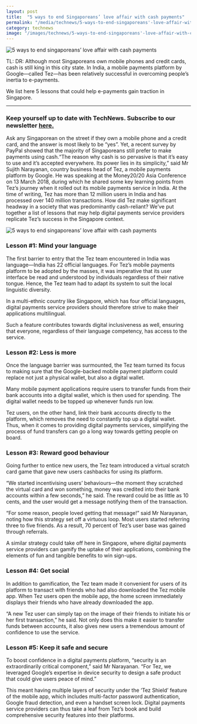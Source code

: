 ```yaml
---
layout: post
title:  "5 ways to end Singaporeans’ love affair with cash payments"
permalink: "/media/technews/5-ways-to-end-singaporeans'-love-affair-with-cash-payments"
category: technews
image: "/images/technews/5-ways-to-end-singaporeans'-love-affair-with-cash-payments-part-1.png"
---
```


![5 ways to end singaporeans’ love affair with cash payments]({{site.baseurl}}/images/technews/of-aliens-and-the-digital-dark-age-part-1.png)

TL: DR: Although most Singaporeans own mobile phones and credit cards, cash is still king in this city state. In India, a mobile payments platform by Google—called Tez—has been relatively successful in overcoming people’s inertia to e-payments.

We list here 5 lessons that could help e-payments gain traction in Singapore. 

---

### **Keep yourself up to date with TechNews. Subscribe to our newsletter [here.](/media/media-releases/formation-of-the-smart-nation-and-digital-government-group-in-the-prime-minister-office/)**
Ask any Singaporean on the street if they own a mobile phone and a credit card, and the answer is most likely to be “yes”. Yet, a recent survey by PayPal showed that the majority of Singaporeans still prefer to make payments using cash.“The reason why cash is so pervasive is that it’s easy to use and it’s accepted everywhere. Its power lies in its simplicity,” said Mr Sujith Narayanan, country business head of Tez, a mobile payments platform by Google. He was speaking at the Money20/20 Asia Conference on 13 March 2018, during which he shared some key learning points from Tez’s journey when it rolled out its mobile payments service in India. At the time of writing, Tez has more than 12 million users in India and has processed over 140 million transactions.
How did Tez make significant headway in a society that was predominantly cash-reliant? We’ve put together a list of lessons that may help digital payments service providers replicate Tez’s success in the Singapore context.

![5 ways to end singaporeans’ love affair with cash payments]({{site.baseurl}}/images/technews/of-aliens-and-the-digital-dark-age-part-2.JPG)

### **Lesson #1: Mind your language**
The first barrier to entry that the Tez team encountered in India was language—India has 22 official languages. For Tez’s mobile payments platform to be adopted by the masses, it was imperative that its user interface be read and understood by individuals regardless of their native tongue. Hence, the Tez team had to adapt its system to suit the local linguistic diversity.

In a multi-ethnic country like Singapore, which has four official languages, digital payments service providers should therefore strive to make their applications multilingual. 

Such a feature contributes towards digital inclusiveness as well, ensuring that everyone, regardless of their language competency, has access to the service.

### **Lesson #2: Less is more**
Once the language barrier was surmounted, the Tez team turned its focus to making sure that the Google-backed mobile payment platform could replace not just a physical wallet, but also a digital wallet. 

Many mobile payment applications require users to transfer funds from their bank accounts into a digital wallet, which is then used for spending. The digital wallet needs to be topped up whenever funds run low.

Tez users, on the other hand, link their bank accounts directly to the platform, which removes the need to constantly top up a digital wallet. Thus, when it comes to providing digital payments services, simplifying the process of fund transfers can go a long way towards getting people on board.

### **Lesson #3: Reward good behaviour**
Going further to entice new users, the Tez team introduced a virtual scratch card game that gave new users cashbacks for using its platform.

“We started incentivising users’ behaviours—the moment they scratched the virtual card and won something, money was credited into their bank accounts within a few seconds,” he said. The reward could be as little as 10 cents, and the user would get a message notifying them of the transaction.

“For some reason, people loved getting that message!” said Mr Narayanan, noting how this strategy set off a virtuous loop. Most users started referring three to five friends. As a result, 70 percent of Tez’s user base was gained through referrals.

A similar strategy could take off here in Singapore, where digital payments service providers can gamify the uptake of their applications, combining the elements of fun and tangible benefits to win sign-ups.

### **Lesson #4: Get social**
In addition to gamification, the Tez team made it convenient for users of its platform to transact with friends who had also downloaded the Tez mobile app. When Tez users open the mobile app, the home screen immediately displays their friends who have already downloaded the app.

“A new Tez user can simply tap on the image of their friends to initiate his or her first transaction,” he said. Not only does this make it easier to transfer funds between accounts, it also gives new users a tremendous amount of confidence to use the service.

### **Lesson #5: Keep it safe and secure**
To boost confidence in a digital payments platform, “security is an extraordinarily critical component,” said Mr Narayanan. “For Tez, we leveraged Google’s expertise in device security to design a safe product that could give users peace of mind.”

This meant having multiple layers of security under the ‘Tez Shield’ feature of the mobile app, which includes multi-factor password authentication, Google fraud detection, and even a handset screen lock. Digital payments service providers can thus take a leaf from Tez’s book and build comprehensive security features into their platforms.
